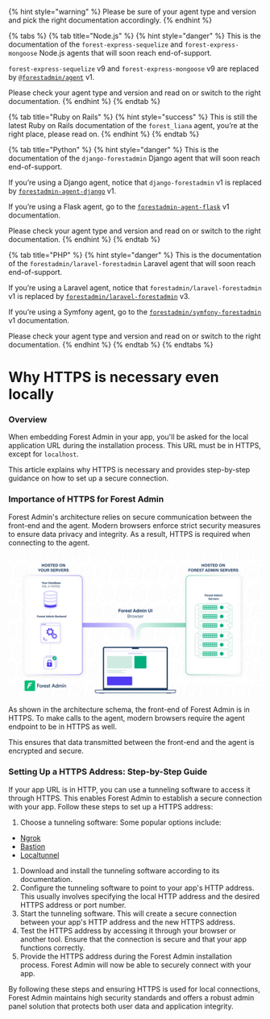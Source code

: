 {% hint style="warning" %}
Please be sure of your agent type and version and pick the right documentation accordingly.
{% endhint %}

{% tabs %}
{% tab title="Node.js" %}
{% hint style="danger" %}
This is the documentation of the `forest-express-sequelize` and `forest-express-mongoose` Node.js agents that will soon reach end-of-support.

`forest-express-sequelize` v9 and `forest-express-mongoose` v9 are replaced by [`@forestadmin/agent`](https://docs.forestadmin.com/developer-guide-agents-nodejs/) v1.

Please check your agent type and version and read on or switch to the right documentation.
{% endhint %}
{% endtab %}

{% tab title="Ruby on Rails" %}
{% hint style="success" %}
This is still the latest Ruby on Rails documentation of the `forest_liana` agent, you’re at the right place, please read on.
{% endhint %}
{% endtab %}

{% tab title="Python" %}
{% hint style="danger" %}
This is the documentation of the `django-forestadmin` Django agent that will soon reach end-of-support.

If you’re using a Django agent, notice that `django-forestadmin` v1 is replaced by [`forestadmin-agent-django`](https://docs.forestadmin.com/developer-guide-agents-python) v1.

If you’re using a Flask agent, go to the [`forestadmin-agent-flask`](https://docs.forestadmin.com/developer-guide-agents-python) v1 documentation.

Please check your agent type and version and read on or switch to the right documentation.
{% endhint %}
{% endtab %}

{% tab title="PHP" %}
{% hint style="danger" %}
This is the documentation of the `forestadmin/laravel-forestadmin` Laravel agent that will soon reach end-of-support.

If you’re using a Laravel agent, notice that `forestadmin/laravel-forestadmin` v1 is replaced by [`forestadmin/laravel-forestadmin`](https://docs.forestadmin.com/developer-guide-agents-php) v3.

If you’re using a Symfony agent, go to the [`forestadmin/symfony-forestadmin`](https://docs.forestadmin.com/developer-guide-agents-php) v1 documentation.

Please check your agent type and version and read on or switch to the right documentation.
{% endhint %}
{% endtab %}
{% endtabs %}

# Why HTTPS is necessary even locally

### Overview

When embedding Forest Admin in your app, you'll be asked for the local application URL during the installation process. This URL must be in HTTPS, except for `localhost`.

This article explains why HTTPS is necessary and provides step-by-step guidance on how to set up a secure connection.

### Importance of HTTPS for Forest Admin

Forest Admin's architecture relies on secure communication between the front-end and the agent. Modern browsers enforce strict security measures to ensure data privacy and integrity. As a result, HTTPS is required when connecting to the agent.

![](../../.gitbook/assets/how-it-works-5-1.jpg)

As shown in the architecture schema, the front-end of Forest Admin is in HTTPS. To make calls to the agent, modern browsers require the agent endpoint to be in HTTPS as well.

This ensures that data transmitted between the front-end and the agent is encrypted and secure.

### Setting Up a HTTPS Address: Step-by-Step Guide

If your app URL is in HTTP, you can use a tunneling software to access it through HTTPS. This enables Forest Admin to establish a secure connection with your app. Follow these steps to set up a HTTPS address:

1. Choose a tunneling software: Some popular options include:

- [Ngrok](https://ngrok.com/)
- [Bastion](https://github.com/bastion-rs/bastion)
- [Localtunnel](https://localtunnel.github.io/www/)

1. Download and install the tunneling software according to its documentation.
2. Configure the tunneling software to point to your app's HTTP address. This usually involves specifying the local HTTP address and the desired HTTPS address or port number.
3. Start the tunneling software. This will create a secure connection between your app's HTTP address and the new HTTPS address.
4. Test the HTTPS address by accessing it through your browser or another tool. Ensure that the connection is secure and that your app functions correctly.
5. Provide the HTTPS address during the Forest Admin installation process. Forest Admin will now be able to securely connect with your app.

By following these steps and ensuring HTTPS is used for local connections, Forest Admin maintains high security standards and offers a robust admin panel solution that protects both user data and application integrity.
